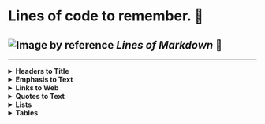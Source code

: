 # Lines of code to remember. :pencil:

## ![Image by reference ][Bug] _Lines of Markdown_ :bookmark:
---
<details>
   <summary><strong>Headers to Title</strong></summary>

   # Header 1
   ## Header 2
   ### Header 3
   #### Header 4
   ##### Header 5
   ###### Header 6
</details>

<details>
   <summary><strong>Emphasis to Text</strong></summary>

   **Bold**  
   _Italic_  
   **_Italic Bold_**
</details>

<details>
   <summary><strong>Links to Web</strong></summary>

###### Link direct <https://>

###### [_Link Web_](#) 

###### Link by [reference][Link]
[Link]: #

###### ![Image Link](#) 
###### ![Image by reference ][Bug]
[Bug]:https://icons.iconarchive.com/icons/icons8/windows-8/24/Programming-Bug-icon.png
</details>

<details>
   <summary><strong>Quotes to Text</strong></summary>

> "Quote by Markdown"

> "Quote by Markdown Markdown Markdown Markdown Markdown Markdown Markdown Markdown Markdown "
> "Quote by Markdown"
>
> "Quote by Markdown"
>
> "Quote by Markdown"
</details>

<details>
   <summary><strong>Lists</strong></summary>

 * Milk
 * Eggs
 * Salmon
 * Butter

 1. Milk
 2. Eggs
 3. Salmon
 4. Butter

 * Milk
    * Milk
    * Milk
 * Eggs
    * Eggs
    * Eggs
        * Eggs
 * Salmon
    * Salmon
    * Salmon
 * Butter
   * Butter

 1. Milk
    * Milk
        * Milk
 2. Eggs    
 * Eggs
    * Eggs
        * Eggs
        * Eggs
 3. Salmon
 * Salmon
    * Salmon
 4. Butter
 * Butter
 </details>

 <details>
   <summary><strong>Tables</strong></summary>

 First Header |
 -------------|
 Firt line    |

  First Header | Second Header
 :------------ | -------------:
  First column | Second column

 First Header | Second Header | Three Header
 ------------ | ------------- | ------------
 First column | Second column | Three column
 First column | Second column | Three column
 </details>
